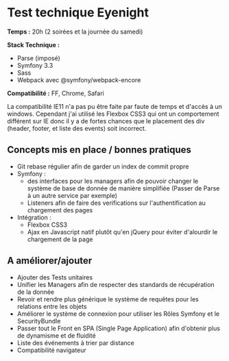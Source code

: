 Test technique Eyenight
========================

**Temps :** 20h (2 soirées et la journée du samedi) 

**Stack Technique :**

- Parse (imposé)
- Symfony 3.3
- Sass
- Webpack avec @symfony/webpack-encore

**Compatibilité :** FF, Chrome, Safari

La compatibilité IE11 n'a pas pu être faite par faute de temps et d'accès à un windows. Cependant j'ai utilisé les Flexbox CSS3 qui ont un comportement différent sur IE donc il y a de fortes chances que le placement des div (header, footer, et liste des events) soit incorrect.

Concepts mis en place / bonnes pratiques 
-------

- Git rebase régulier afin de garder un index de commit propre
- Symfony :
    - des interfaces pour les managers afin de pouvoir changer le système de base de donnée de manière simplifiée (Passer de Parse à un autre service par exemple)
    - Listeners afin de faire des verifications sur l'authentification au chargement des pages
- Intégration :
    - Flexbox CSS3
    - Ajax en Javascript natif plutôt qu'en jQuery pour éviter d'alourdir le chargement de la page


A améliorer/ajouter
-------
- Ajouter des Tests unitaires
- Unifier les Managers afin de respecter des standards de récupération de la donnée
- Revoir et rendre plus générique le système de requêtes pour les relations entre les objets
- Améliorer le système de connexion pour utiliser les Rôles Symfony et le SecurityBundle
- Passer tout le Front en SPA (Single Page Application) afin d'obtenir plus de dynamisme et de fluidité
- Liste des événements à trier par distance
- Compatibilité navigateur

